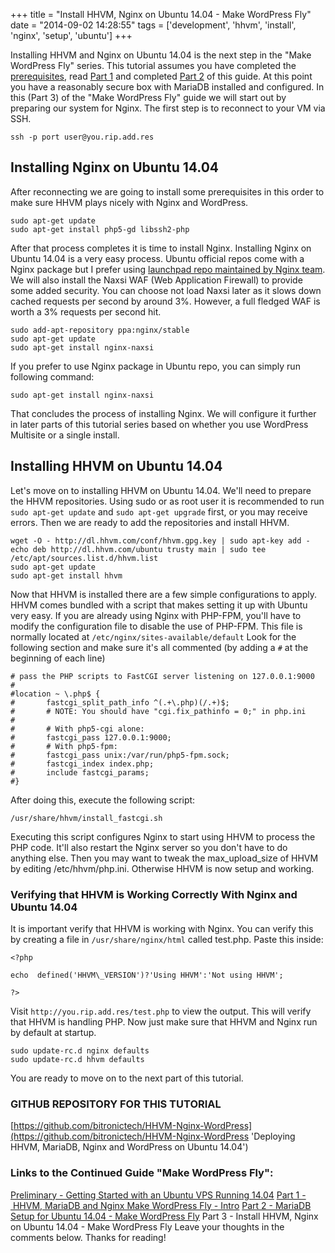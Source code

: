 +++
title = "Install HHVM, Nginx on Ubuntu 14.04 - Make WordPress Fly"
date = "2014-09-02 14:28:55"
tags = ['development', 'hhvm', 'install', 'nginx', 'setup', 'ubuntu']
+++

Installing HHVM and Nginx on Ubuntu 14.04 is the next step in the "Make
WordPress Fly" series. This tutorial assumes you have completed the
[prerequisites](/blog/getting-started-with-an-ubuntu-vps-running-14-04/),
read
[Part 1](http://bryanapperson.com/blog/intro-hhvm-mariadb-nginx-wordpress/ 'HHVM, MariaDB and Nginx Make WordPress Fly – Intro')
and completed
[Part 2](http://bryanapperson.com/blog/make-wordpress-fly-mariadb-setup-ubuntu-14/ 'MariaDB 10.1 Setup for Ubuntu 14.04 – Make WordPress Fly')
of this guide. At this point you have a reasonably secure box with MariaDB installed and
configured. In this (Part 3) of the "Make WordPress Fly" guide we will start out
by preparing our system for Nginx. The first step is to reconnect to your VM via
SSH.

`ssh -p port user@you.rip.add.res`

## Installing Nginx on Ubuntu 14.04

After reconnecting we are going to install some prerequisites in this order to
make sure HHVM plays nicely with Nginx and WordPress.

```
sudo apt-get update
sudo apt-get install php5-gd libssh2-php
```

After that process completes it is time to install Nginx. Installing Nginx on
Ubuntu 14.04 is a very easy process. Ubuntu official repos come with a Nginx
package but I prefer using
[launchpad repo maintained by Nginx team](http://wiki.nginx.org/Install#Official_Debian.2FUbuntu_packages).
We will also install the Naxsi WAF (Web Application Firewall) to provide some
added security. You can choose not load Naxsi later as it slows down cached
requests per second by around 3%. However, a full fledged WAF is worth a 3%
requests per second hit.

```
sudo add-apt-repository ppa:nginx/stable
sudo apt-get update
sudo apt-get install nginx-naxsi
```

If you prefer to use Nginx package in Ubuntu repo, you can simply run following
command:

`sudo apt-get install nginx-naxsi`

That concludes the process of installing Nginx. We will configure it further in
later parts of this tutorial series based on whether you use WordPress Multisite
or a single install.

## Installing HHVM on Ubuntu 14.04

Let's move on to installing HHVM on Ubuntu 14.04. We'll need to prepare the HHVM
repositories. Using sudo or as root user it is recommended to run
`sudo apt-get update` and `sudo apt-get upgrade` first, or you may receive
errors. Then we are ready to add the repositories and install HHVM.

```
wget -O - http://dl.hhvm.com/conf/hhvm.gpg.key | sudo apt-key add -
echo deb http://dl.hhvm.com/ubuntu trusty main | sudo tee /etc/apt/sources.list.d/hhvm.list
sudo apt-get update
sudo apt-get install hhvm
```

Now that HHVM is installed there are a few simple configurations to apply. HHVM
comes bundled with a script that makes setting it up with Ubuntu very easy. If
you are already using Nginx with PHP-FPM, you'll have to modify the
configuration file to disable the use of PHP-FPM. This file is normally located
at `/etc/nginx/sites-available/default` Look for the following section and make
sure it's all commented (by adding a `#` at the beginning of each line)

```
# pass the PHP scripts to FastCGI server listening on 127.0.0.1:9000
#
#location ~ \.php$ {
#       fastcgi_split_path_info ^(.+\.php)(/.+)$;
#       # NOTE: You should have "cgi.fix_pathinfo = 0;" in php.ini
#
#       # With php5-cgi alone:
#       fastcgi_pass 127.0.0.1:9000;
#       # With php5-fpm:
#       fastcgi_pass unix:/var/run/php5-fpm.sock;
#       fastcgi_index index.php;
#       include fastcgi_params;
#}

```

After doing this, execute the following script:

```
/usr/share/hhvm/install_fastcgi.sh

```

Executing this script configures Nginx to start using HHVM to process the PHP
code. It'll also restart the Nginx server so you don't have to do anything else.
Then you may want to tweak the max_upload_size of HHVM by editing
/etc/hhvm/php.ini. Otherwise HHVM is now setup and working.

### Verifying that HHVM is Working Correctly With Nginx and Ubuntu 14.04

It is important verify that HHVM is working with Nginx. You can verify this by
creating a file in `/usr/share/nginx/html` called test.php. Paste this inside:

```
<?php

echo  defined('HHVM\_VERSION')?'Using HHVM':'Not using HHVM';

?>
```

Visit `http://you.rip.add.res/test.php` to view the output. This will verify
that HHVM is handling PHP. Now just make sure that HHVM and Nginx run by default
at startup.

```
sudo update-rc.d nginx defaults
sudo update-rc.d hhvm defaults
```

You are ready to move on to the next part of this tutorial.

### GITHUB REPOSITORY FOR THIS TUTORIAL

[https://github.com/bitronictech/HHVM-Nginx-WordPress](https://github.com/bitronictech/HHVM-Nginx-WordPress 'Deploying HHVM, MariaDB, Nginx and WordPress on Ubuntu 14.04')

### Links to the Continued Guide "Make WordPress Fly":

[Preliminary - Getting Started with an Ubuntu VPS Running 14.04](http://bryanapperson.com/blog/getting-started-ubuntu-vps-running-14-04/ 'Getting Started with an Ubuntu VPS Running 14.04')
[Part 1 - HHVM, MariaDB and Nginx Make WordPress Fly - Intro](http://bryanapperson.com/blog/intro-hhvm-mariadb-nginx-wordpress/ 'HHVM, MariaDB and Nginx Make WordPress Fly – Intro')
[Part 2 - MariaDB Setup for Ubuntu 14.04 - Make WordPress Fly](http://bryanapperson.com/blog/make-wordpress-fly-mariadb-setup-ubuntu-14/ 'MariaDB 10.1 Setup for Ubuntu 14.04 – Make WordPress Fly')
Part 3 - Install HHVM, Nginx on Ubuntu 14.04 - Make WordPress Fly Leave your
thoughts in the comments below. Thanks for reading!
